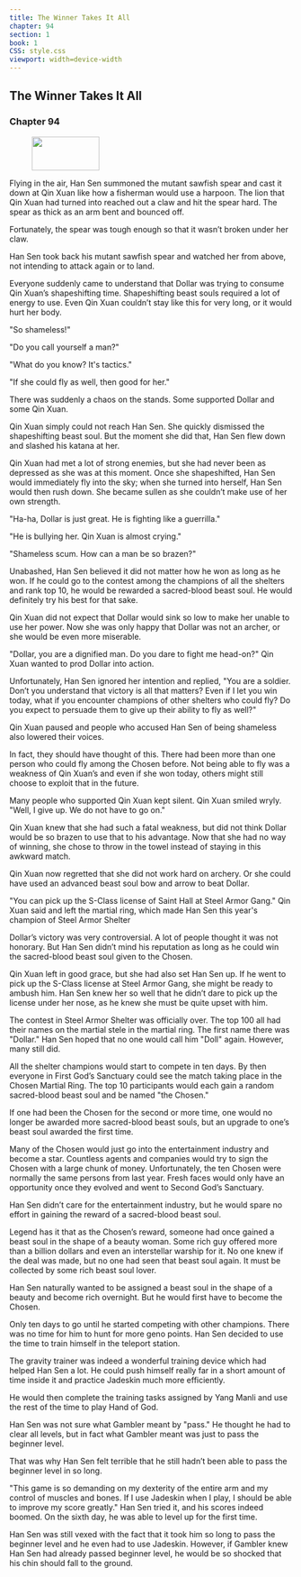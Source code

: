 ```yaml
---
title: The Winner Takes It All
chapter: 94
section: 1
book: 1
CSS: style.css
viewport: width=device-width
---
```


## The Winner Takes It All

### Chapter 94

<figure>
	<img src="../Images/gem.gif" alt="" id="gem" width="120" height="60" />
</figure>

Flying in the air, Han Sen summoned the mutant sawfish spear and cast it down at Qin Xuan like how a fisherman would use a harpoon. The lion that Qin Xuan had turned into reached out a claw and hit the spear hard. The spear as thick as an arm bent and bounced off.

Fortunately, the spear was tough enough so that it wasn’t broken under her claw.

Han Sen took back his mutant sawfish spear and watched her from above, not intending to attack again or to land.

Everyone suddenly came to understand that Dollar was trying to consume Qin Xuan’s shapeshifting time. Shapeshifting beast souls required a lot of energy to use. Even Qin Xuan couldn’t stay like this for very long, or it would hurt her body.

"So shameless!"

"Do you call yourself a man?"

"What do you know? It's tactics."

"If she could fly as well, then good for her."

There was suddenly a chaos on the stands. Some supported Dollar and some Qin Xuan.

Qin Xuan simply could not reach Han Sen. She quickly dismissed the shapeshifting beast soul. But the moment she did that, Han Sen flew down and slashed his katana at her.

Qin Xuan had met a lot of strong enemies, but she had never been as depressed as she was at this moment. Once she shapeshifted, Han Sen would immediately fly into the sky; when she turned into herself, Han Sen would then rush down. She became sullen as she couldn’t make use of her own strength.

"Ha-ha, Dollar is just great. He is fighting like a guerrilla."

"He is bullying her. Qin Xuan is almost crying."

"Shameless scum. How can a man be so brazen?"

Unabashed, Han Sen believed it did not matter how he won as long as he won. If he could go to the contest among the champions of all the shelters and rank top 10, he would be rewarded a sacred-blood beast soul. He would definitely try his best for that sake.

Qin Xuan did not expect that Dollar would sink so low to make her unable to use her power. Now she was only happy that Dollar was not an archer, or she would be even more miserable.

"Dollar, you are a dignified man. Do you dare to fight me head-on?" Qin Xuan wanted to prod Dollar into action.

Unfortunately, Han Sen ignored her intention and replied, "You are a soldier. Don’t you understand that victory is all that matters? Even if I let you win today, what if you encounter champions of other shelters who could fly? Do you expect to persuade them to give up their ability to fly as well?"

Qin Xuan paused and people who accused Han Sen of being shameless also lowered their voices.

In fact, they should have thought of this. There had been more than one person who could fly among the Chosen before. Not being able to fly was a weakness of Qin Xuan’s and even if she won today, others might still choose to exploit that in the future.

Many people who supported Qin Xuan kept silent. Qin Xuan smiled wryly. "Well, I give up. We do not have to go on."

Qin Xuan knew that she had such a fatal weakness, but did not think Dollar would be so brazen to use that to his advantage. Now that she had no way of winning, she chose to throw in the towel instead of staying in this awkward match.

Qin Xuan now regretted that she did not work hard on archery. Or she could have used an advanced beast soul bow and arrow to beat Dollar.

"You can pick up the S-Class license of Saint Hall at Steel Armor Gang." Qin Xuan said and left the martial ring, which made Han Sen this year's champion of Steel Armor Shelter

Dollar’s victory was very controversial. A lot of people thought it was not honorary. But Han Sen didn’t mind his reputation as long as he could win the sacred-blood beast soul given to the Chosen.

Qin Xuan left in good grace, but she had also set Han Sen up. If he went to pick up the S-Class license at Steel Armor Gang, she might be ready to ambush him. Han Sen knew her so well that he didn’t dare to pick up the license under her nose, as he knew she must be quite upset with him.

The contest in Steel Armor Shelter was officially over. The top 100 all had their names on the martial stele in the martial ring. The first name there was "Dollar." Han Sen hoped that no one would call him "Doll" again. However, many still did.

All the shelter champions would start to compete in ten days. By then everyone in First God’s Sanctuary could see the match taking place in the Chosen Martial Ring. The top 10 participants would each gain a random sacred-blood beast soul and be named "the Chosen."

If one had been the Chosen for the second or more time, one would no longer be awarded more sacred-blood beast souls, but an upgrade to one’s beast soul awarded the first time.

Many of the Chosen would just go into the entertainment industry and become a star. Countless agents and companies would try to sign the Chosen with a large chunk of money. Unfortunately, the ten Chosen were normally the same persons from last year. Fresh faces would only have an opportunity once they evolved and went to Second God’s Sanctuary.

Han Sen didn’t care for the entertainment industry, but he would spare no effort in gaining the reward of a sacred-blood beast soul.

Legend has it that as the Chosen’s reward, someone had once gained a beast soul in the shape of a beauty woman. Some rich guy offered more than a billion dollars and even an interstellar warship for it. No one knew if the deal was made, but no one had seen that beast soul again. It must be collected by some rich beast soul lover.

Han Sen naturally wanted to be assigned a beast soul in the shape of a beauty and become rich overnight. But he would first have to become the Chosen.

Only ten days to go until he started competing with other champions. There was no time for him to hunt for more geno points. Han Sen decided to use the time to train himself in the teleport station.

The gravity trainer was indeed a wonderful training device which had helped Han Sen a lot. He could push himself really far in a short amount of time inside it and practice Jadeskin much more efficiently.

He would then complete the training tasks assigned by Yang Manli and use the rest of the time to play Hand of God.

Han Sen was not sure what Gambler meant by "pass." He thought he had to clear all levels, but in fact what Gambler meant was just to pass the beginner level.

That was why Han Sen felt terrible that he still hadn’t been able to pass the beginner level in so long.

"This game is so demanding on my dexterity of the entire arm and my control of muscles and bones. If I use Jadeskin when I play, I should be able to improve my score greatly." Han Sen tried it, and his scores indeed boomed. On the sixth day, he was able to level up for the first time.

Han Sen was still vexed with the fact that it took him so long to pass the beginner level and he even had to use Jadeskin. However, if Gambler knew Han Sen had already passed beginner level, he would be so shocked that his chin should fall to the ground.